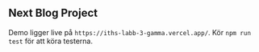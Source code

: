 
## Next Blog Project
Demo ligger live på `https://iths-labb-3-gamma.vercel.app/`.
Kör `npm run test` för att köra testerna.


